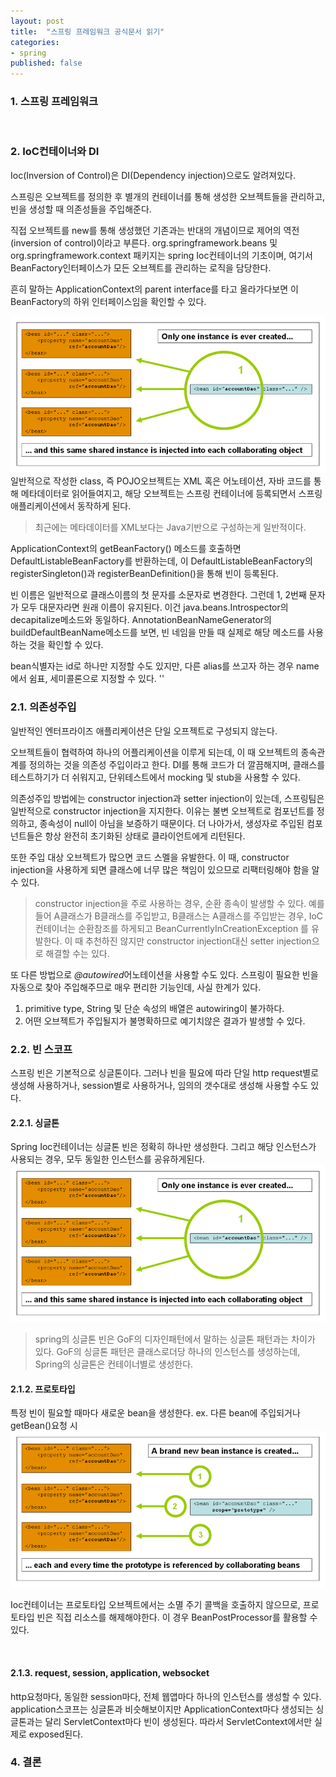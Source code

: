 ```yaml
---
layout: post
title:  "스프링 프레임워크 공식문서 읽기"
categories:
- spring
published: false
---
```


### 1. 스프링 프레임워크

<br/>

### 2. IoC컨테이너와 DI
Ioc(Inversion of Control)은 DI(Dependency injection)으로도 알려져있다.

스프링은 오브젝트를 정의한 후 별개의 컨테이너를 통해 생성한 오브젝트들을 관리하고, 
빈을 생성할 때 의존성들을 주입해준다.

직접 오브젝트를 new를 통해 생성했던 기존과는 반대의 개념이므로 제어의 역전(inversion of control)이라고 부른다.
org.springframework.beans 및 org.springframework.context 패키지는 spring Ioc컨테이너의 기초이며,
여기서 BeanFactory인터페이스가 모든 오브젝트를 관리하는 로직을 담당한다.

흔히 말하는 ApplicationContext의 parent interface를 타고 올라가다보면 이 BeanFactory의 하위 인터페이스임을 확인할 수 있다.

![img.png](img.png)
일반적으로 작성한 class, 즉 POJO오브젝트는 XML 혹은 어노테이션, 자바 코드를 통해 메타데이터로 읽어들여지고,
해당 오브젝트는 스프링 컨테이너에 등록되면서 스프링 애플리케이션에서 동작하게 된다.
> 최근에는 메타데이터를 XML보다는 Java기반으로 구성하는게 일반적이다.

ApplicationContext의 getBeanFactory() 메소드를 호출하면 DefaultListableBeanFactory를 반환하는데,
이 DefaultListableBeanFactory의 registerSingleton()과 registerBeanDefinition()을 통해 빈이 등록된다.

빈 이름은 일반적으로 클래스이름의 첫 문자를 소문자로 변경한다.
그런데 1, 2번째 문자가 모두 대문자라면 원래 이름이 유지된다.
이건 java.beans.Introspector의 decapitalize메소드와 동일하다.
AnnotationBeanNameGenerator의 buildDefaultBeanName메소드를 보면,
빈 네임을 만들 때 실제로 해당 메소드를 사용하는 것을 확인할 수 있다.

bean식별자는 id로 하나만 지정할 수도 있지만, 다른 alias를 쓰고자 하는 경우 name에서 쉼표, 세미콜론으로 지정할 수 있다.
''
<br/>

### 2.1. 의존성주입
일반적인 엔터프라이즈 애플리케이션은 단일 오프젝트로 구성되지 않는다.

오브젝트들이 협력하여 하나의 어플리케이션을 이루게 되는데, 이 때 오브젝트의 종속관계를 정의하는 것을 의존성 주입이라고 한다.
DI를 통해 코드가 더 깔끔해지며, 클래스를 테스트하기가 더 쉬워지고, 단위테스트에서 mocking 및 stub을 사용할 수 있다.

의존성주입 방법에는 constructor injection과 setter injection이 있는데,
스프링팀은 일반적으로 constructor injection을 지지한다.
이유는 불변 오브젝트로 컴포넌트를 정의하고, 종속성이 null이 아님을 보증하기 때문이다. 
더 나아가서, 생성자로 주입된 컴포넌트들은 항상 완전히 초기화된 상태로 클라이언트에게 리턴된다.

또한 주입 대상 오브젝트가 많으면 코드 스멜을 유발한다.
이 때, constructor injection을 사용하게 되면 클래스에 너무 많은 책임이 있으므로 리팩터링해야 함을 알 수 있다.
> constructor injection을 주로 사용하는 경우, 순환 종속이 발생할 수 있다.
> 예를들어 A클래스가 B클래스를 주입받고, B클래스는 A클래스를 주입받는 경우, IoC컨테이너는 순환참조를 하게되고 BeanCurrentlyInCreationException
> 를 유발한다.
> 이 때 추천하진 않지만 constructor injection대신 setter injection으로 해결할 수는 있다. 

또 다른 방법으로 <var>@autowired</var>어노테이션을 사용할 수도 있다.
스프링이 필요한 빈을 자동으로 찾아 주입해주므로 매우 편리한 기능인데, 사실 한계가 있다.
1. primitive type, String 및 단순 속성의 배열은 autowiring이 불가하다.
2. 어떤 오브젝트가 주입될지가 불명확하므로 예기치않은 결과가 발생할 수 있다.


### 2.2. 빈 스코프
스프링 빈은 기본적으로 싱글톤이다. 그러나 빈을 필요에 따라 단일 http request별로 생성해 사용하거나, 
session별로 사용하거나, 임의의 갯수대로 생성해 사용할 수도 있다.

#### 2.2.1. 싱글톤
Spring Ioc컨테이너는 싱글톤 빈은 정확히 하나만 생성한다.
그리고 해당 인스턴스가 사용되는 경우, 모두 동일한 인스턴스를 공유하게된다.
![img.png](img.png)

> spring의 싱글톤 빈은 GoF의 디자인패턴에서 말하는 싱글톤 패턴과는 차이가 있다.
> GoF의 싱글톤 패턴은 클래스로더당 하나의 인스턴스를 생성하는데, Spring의 싱글톤은 컨테이너별로 생성한다.

#### 2.1.2. 프로토타입
특정 빈이 필요할 때마다 새로운 bean을 생성한다. ex. 다른 bean에 주입되거나 getBean()요청 시
![img_1.png](img_1.png)

Ioc컨테이너는 프로토타입 오브젝트에서는 소멸 주기 콜백을 호출하지 않으므로, 
프로토타입 빈은 직접 리소스를 해제해야한다. 이 경우 BeanPostProcessor를 활용할 수 있다.

<br/>

#### 2.1.3. request, session, application, websocket
http요청마다, 동일한 session마다, 전체 웹앱마다 하나의 인스턴스를 생성할 수 있다.
application스코프는 싱글톤과 비슷해보이지만 ApplicationContext마다 생성되는 싱글톤과는 달리
ServletContext마다 빈이 생성된다. 따라서 ServletContext에서만 실제로 exposed된다.

### 4. 결론
